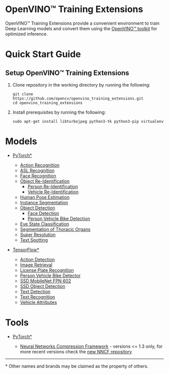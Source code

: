 # OpenVINO™ Training Extensions

OpenVINO™ Training Extensions provide a convenient environment to train
Deep Learning models and convert them using the [OpenVINO™
toolkit](https://software.intel.com/en-us/openvino-toolkit) for optimized
inference.

# Quick Start Guide

## Setup OpenVINO™ Training Extensions

1. Clone repository in the working directory by running the following:

    ```
    git clone https://github.com/opencv/openvino_training_extensions.git
    cd openvino_training_extensions
    ```

2. Install prerequisites by running the following:

    ```
    sudo apt-get install libturbojpeg python3-tk python3-pip virtualenv
    ```


# Models

* [PyTorch\*](pytorch_toolkit)

  * [Action Recognition](pytorch_toolkit/action_recognition)
  * [ASL Recognition](pytorch_toolkit/asl_recognition)
  * [Face Recognition](pytorch_toolkit/face_recognition)
  * [Object Re-Identification](pytorch_toolkit/object_reidentification)
    - [Person Re-Identification](pytorch_toolkit/object_reidentification/person_reidentification)
    - [Vehicle Re-Identification](pytorch_toolkit/object_reidentification/vehicle_reidentification)
  * [Human Pose Estimation](pytorch_toolkit/human_pose_estimation)
  * [Instance Segmentation](pytorch_toolkit/instance_segmentation)
  * [Object Detection](pytorch_toolkit/object_detection)
    - [Face Detection](pytorch_toolkit/object_detection/face-detection/readme.md)
    - [Person Vehicle Bike Detection](pytorch_toolkit/object_detection/person-vehicle-bike-detection/readme.md)
  * [Eye State Classification](pytorch_toolkit/open_closed_eye)
  * [Segmentation of Thoracic Organs](pytorch_toolkit/segthor)
  * [Super Resolution](pytorch_toolkit/super_resolution)
  * [Text Spotting](pytorch_toolkit/text_spotting)

* [TensorFlow\*](tensorflow_toolkit)

  * [Action Detection](tensorflow_toolkit/action_detection)
  * [Image Retrieval](tensorflow_toolkit/image_retrieval)
  * [License Plate Recognition](tensorflow_toolkit/lpr)
  * [Person Vehicle Bike Detector](tensorflow_toolkit/person_vehicle_bike_detector)
  * [SSD MobileNet FPN 602](tensorflow_toolkit/ssd_mobilenet_fpn_602)
  * [SSD Object Detection](tensorflow_toolkit/ssd_detector)
  * [Text Detection](tensorflow_toolkit/text_detection)
  * [Text Recognition](tensorflow_toolkit/text_recognition)
  * [Vehicle Attributes](tensorflow_toolkit/vehicle_attributes)

# Tools

* [PyTorch\*](pytorch_toolkit)

  * [Neural Networks Compression Framework](pytorch_toolkit/nncf) - versions <= 1.3 only, for more recent versions check the [new NNCF repository](https://github.com/openvinotoolkit/nncf_pytorch)

---
\* Other names and brands may be claimed as the property of others.
